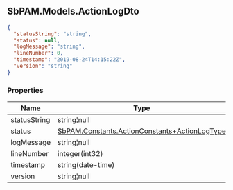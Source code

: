 
<h2 id="tocS_SbPAM.Models.ActionLogDto">SbPAM.Models.ActionLogDto</h2>

<a id="schemasbpam.models.actionlogdto"></a>
<a id="schema_SbPAM.Models.ActionLogDto"></a>
<a id="tocSsbpam.models.actionlogdto"></a>
<a id="tocssbpam.models.actionlogdto"></a>

```json
{
  "statusString": "string",
  "status": null,
  "logMessage": "string",
  "lineNumber": 0,
  "timestamp": "2019-08-24T14:15:22Z",
  "version": "string"
}

```

### Properties

|Name|Type|Required|Restrictions|Description|
|---|---|---|---|---|
|statusString|string¦null|false|none|none|
|status|[SbPAM.Constants.ActionConstants+ActionLogType](../Models/sbpam.constants.actionconstants+actionlogtype.md)|false|none|none|
|logMessage|string¦null|false|none|none|
|lineNumber|integer(int32)|false|none|none|
|timestamp|string(date-time)|false|none|none|
|version|string¦null|false|none|none|


